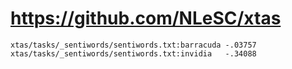 # https://github.com/NLeSC/xtas

```console
xtas/tasks/_sentiwords/sentiwords.txt:barracuda	-.03757
xtas/tasks/_sentiwords/sentiwords.txt:invidia	-.34088

```
